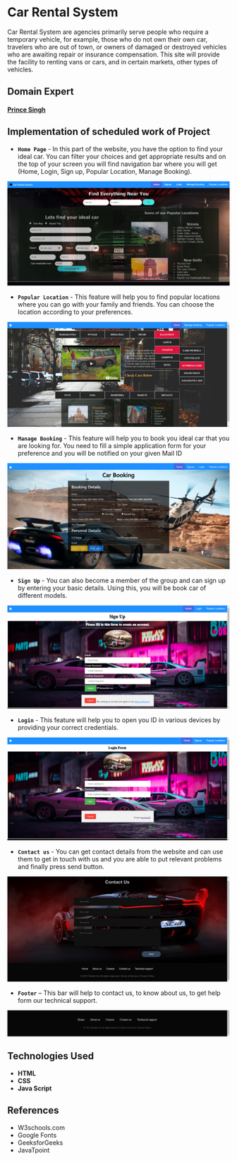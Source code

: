 # Car Rental System
Car Rental System are agencies primarily serve people who require a temporary vehicle, for example, those who do not own their own car, travelers who are out of town, or owners of damaged or destroyed vehicles who are awaiting repair or insurance compensation. This site will provide the facility to renting vans or cars, and in certain markets, other types of vehicles.

## Domain Expert
#### [Prince Singh](https://linkedin.com/in/ik07onkar "Google's Homepage")

## Implementation of scheduled work of Project

* __`Home Page`__ - In this part of the website, you have the option to find your ideal car. You can filter your choices and get appropriate results and on the top of your screen you will find navigation bar where you will get (Home, Login, Sign up, Popular Location, Manage Booking).

![alt text](https://github.com/ik07onkar/Car_Rental_System/blob/main/images/ss_home_page.png?raw=true)


*	__`Popular Location`__ - This feature will help you to find popular locations where you can go with your family and friends. You can choose the location according to your preferences.

![alt text](https://github.com/ik07onkar/Car_Rental_System/blob/main/images/ss_popular_location.png?raw=true)


*	__`Manage Booking`__ - This feature will help you to book you ideal car that you are looking for. You need to fill a simple application form for your preference and you will be notified on your given Mail ID

![alt text](https://github.com/ik07onkar/Car_Rental_System/blob/main/images/ss_manage_page.png?raw=true)


*	__`Sign Up`__ - You can also become a member of the group and can sign up by entering your basic details. Using this, you will be book car of different models. 

![alt text](https://github.com/ik07onkar/Car_Rental_System/blob/main/images/ss_signup.png?raw=true)


* __`Login`__ - This feature will help you to open you ID in various devices by providing your correct credentials.

![alt text](https://github.com/ik07onkar/Car_Rental_System/blob/main/images/ss_login.png?raw=true)


*	__`Contact us`__ - You can get contact details from the website and can use them to get in touch with us and you are able to put relevant problems and finally press send button.

![alt text](https://github.com/ik07onkar/Car_Rental_System/blob/main/images/ss_contact_us.png?raw=true)


*	__`Footer`__ – This bar will help to contact us, to know about us, to get help form our technical support.

![alt text](https://github.com/ik07onkar/Car_Rental_System/blob/main/images/ss_footer_bar.png?raw=true)


## Technologies Used
*	__HTML__
*	__CSS__
*	__Java Script__

## References
*	W3schools.com
*	Google Fonts
*	GeeksforGeeks
*	JavaTpoint
